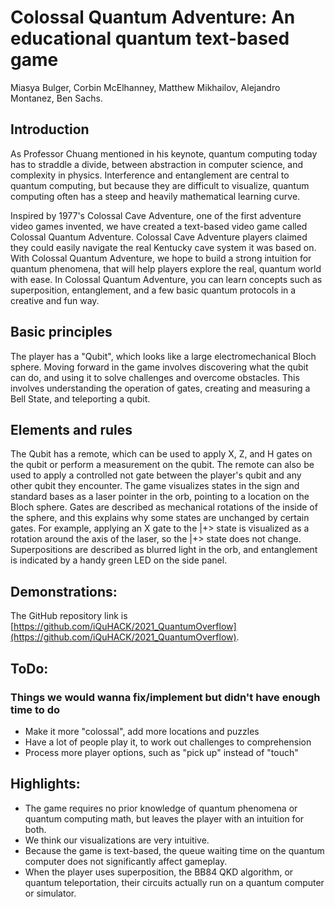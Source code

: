 # Colossal Quantum Adventure: An educational quantum text-based game

Miasya Bulger, Corbin McElhanney, Matthew Mikhailov, Alejandro Montanez, Ben Sachs.

## Introduction

As Professor Chuang mentioned in his keynote, quantum computing today has to straddle a divide, between abstraction in computer science, and complexity in physics. Interference and entanglement are central to quantum computing, but because they are difficult to visualize, quantum computing often has a steep and heavily mathematical learning curve.

Inspired by 1977's Colossal Cave Adventure, one of the first adventure video games invented, we have created a text-based video game called Colossal Quantum Adventure. Colossal Cave Adventure players claimed they could easily navigate the real Kentucky cave system it was based on. With Colossal Quantum Adventure, we hope to build a strong intuition for quantum phenomena, that will help players explore the real, quantum world with ease. 
In Colossal Quantum Adventure, you can learn concepts such as superposition, entanglement, and a few basic quantum protocols in a creative and fun way.

## Basic principles

The player has a "Qubit", which looks like a large electromechanical Bloch sphere. Moving forward in the game involves discovering what the qubit can do, and using it to solve challenges and overcome obstacles. This involves understanding the operation of gates, creating and measuring a Bell State, and teleporting a qubit.

## Elements and rules

The Qubit has a remote, which can be used to apply X, Z, and H gates on the qubit or perform a measurement on the qubit. The remote can also be used to apply a controlled not gate between the player's qubit and any other qubit they encounter. The game visualizes states in the sign and standard bases as a laser pointer in the orb, pointing to a location on the Bloch sphere. Gates are described as mechanical rotations of the inside of the sphere, and this explains why some states are unchanged by certain gates. For example, applying an X gate to the |+> state is visualized as a rotation around the axis of the laser, so the |+> state does not change. Superpositions are described as blurred light in the orb, and entanglement is indicated by a handy green LED on the side panel.

## Demonstrations:

The GitHub repository link is [https://github.com/iQuHACK/2021_QuantumOverflow](https://github.com/iQuHACK/2021_QuantumOverflow).


## ToDo:
### Things we would wanna fix/implement but didn't have enough time to do

* Make it more "colossal", add more locations and puzzles
* Have a lot of people play it, to work out challenges to comprehension
* Process more player options, such as "pick up" instead of "touch"


## Highlights:

* The game requires no prior knowledge of quantum phenomena or quantum computing math, but leaves the player with an intuition for both.
* We think our visualizations are very intuitive.
* Because the game is text-based, the queue waiting time on the quantum computer does not significantly affect gameplay. 
* When the player uses superposition, the BB84 QKD algorithm, or quantum teleportation, their circuits actually run on a quantum computer or simulator.
